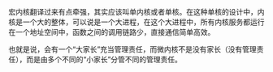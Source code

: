 宏内核翻译过来有点牵强，其实应该叫单内核或者单核。在这种单核的设计中，内核是一个大的整体，可以说是一个大进程，在这个大进程中，所有内核服务都运行在一个地址空间中，函数之间的调用链路少，直接通信简单高效。

也就是说，会有一个“大家长”充当管理责任，而微内核不是没有家长（没有管理责任），而是由多个不同的“小家长”分管不同的管理责任。
